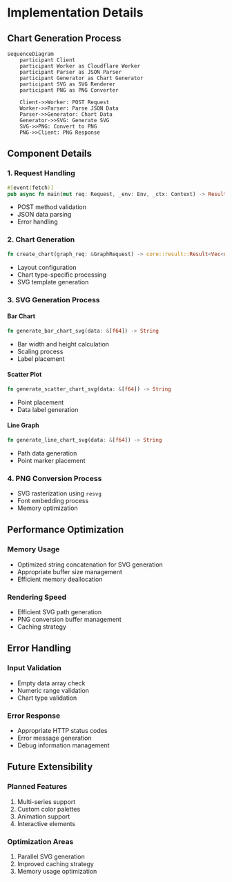 # Implementation Details

## Chart Generation Process

```mermaid
sequenceDiagram
    participant Client
    participant Worker as Cloudflare Worker
    participant Parser as JSON Parser
    participant Generator as Chart Generator
    participant SVG as SVG Renderer
    participant PNG as PNG Converter

    Client->>Worker: POST Request
    Worker->>Parser: Parse JSON Data
    Parser->>Generator: Chart Data
    Generator->>SVG: Generate SVG
    SVG->>PNG: Convert to PNG
    PNG->>Client: PNG Response
```

## Component Details

### 1. Request Handling
```rust
#[event(fetch)]
pub async fn main(mut req: Request, _env: Env, _ctx: Context) -> Result<Response>
```
- POST method validation
- JSON data parsing
- Error handling

### 2. Chart Generation
```rust
fn create_chart(graph_req: &GraphRequest) -> core::result::Result<Vec<u8>, String>
```
- Layout configuration
- Chart type-specific processing
- SVG template generation

### 3. SVG Generation Process

#### Bar Chart
```rust
fn generate_bar_chart_svg(data: &[f64]) -> String
```
- Bar width and height calculation
- Scaling process
- Label placement

#### Scatter Plot
```rust
fn generate_scatter_chart_svg(data: &[f64]) -> String
```
- Point placement
- Data label generation

#### Line Graph
```rust
fn generate_line_chart_svg(data: &[f64]) -> String
```
- Path data generation
- Point marker placement

### 4. PNG Conversion Process
- SVG rasterization using `resvg`
- Font embedding process
- Memory optimization

## Performance Optimization

### Memory Usage
- Optimized string concatenation for SVG generation
- Appropriate buffer size management
- Efficient memory deallocation

### Rendering Speed
- Efficient SVG path generation
- PNG conversion buffer management
- Caching strategy

## Error Handling

### Input Validation
- Empty data array check
- Numeric range validation
- Chart type validation

### Error Response
- Appropriate HTTP status codes
- Error message generation
- Debug information management

## Future Extensibility

### Planned Features
1. Multi-series support
2. Custom color palettes
3. Animation support
4. Interactive elements

### Optimization Areas
1. Parallel SVG generation
2. Improved caching strategy
3. Memory usage optimization
